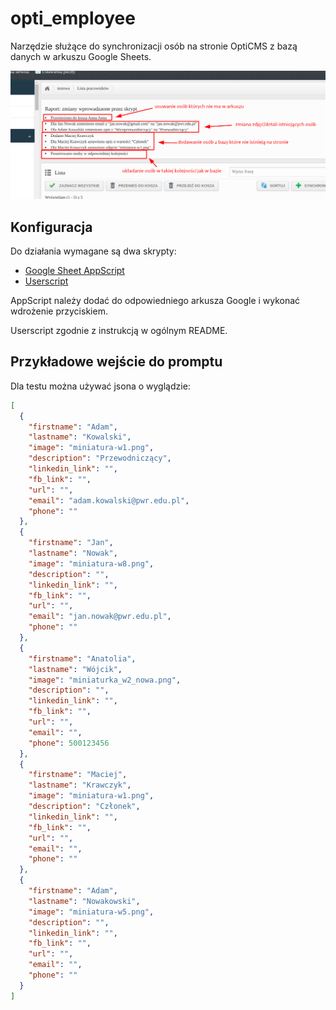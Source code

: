 # opti_employee

Narzędzie służące do synchronizacji osób na stronie OptiCMS z bazą danych w arkuszu Google Sheets.

![](.images/employee_actions.png)

## Konfiguracja
Do działania wymagane są dwa skrypty:
- [Google Sheet AppScript](./opti_employee.gs.js)
- [Userscript](./opti_employee.js)

AppScript należy dodać do odpowiedniego arkusza Google i wykonać wdrożenie przyciskiem.

Userscript zgodnie z instrukcją w ogólnym README.

## Przykładowe wejście do promptu

Dla testu można używać jsona o wyglądzie:

```json
[
  {
    "firstname": "Adam",
    "lastname": "Kowalski",
    "image": "miniatura-w1.png",
    "description": "Przewodniczący",
    "linkedin_link": "",
    "fb_link": "",
    "url": "",
    "email": "adam.kowalski@pwr.edu.pl",
    "phone": ""
  },
  {
    "firstname": "Jan",
    "lastname": "Nowak",
    "image": "miniatura-w8.png",
    "description": "",
    "linkedin_link": "",
    "fb_link": "",
    "url": "",
    "email": "jan.nowak@pwr.edu.pl",
    "phone": ""
  },
  {
    "firstname": "Anatolia",
    "lastname": "Wójcik",
    "image": "miniaturka_w2_nowa.png",
    "description": "",
    "linkedin_link": "",
    "fb_link": "",
    "url": "",
    "email": "",
    "phone": 500123456
  },
  {
    "firstname": "Maciej",
    "lastname": "Krawczyk",
    "image": "miniatura-w1.png",
    "description": "Członek",
    "linkedin_link": "",
    "fb_link": "",
    "url": "",
    "email": "",
    "phone": ""
  },
  {
    "firstname": "Adam",
    "lastname": "Nowakowski",
    "image": "miniatura-w5.png",
    "description": "",
    "linkedin_link": "",
    "fb_link": "",
    "url": "",
    "email": "",
    "phone": ""
  }
]
```
